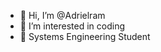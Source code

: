 - 👋 Hi, I’m @Adrielram
- 👀 I’m interested in coding
- 🌱 Systems Engineering Student

<!---
Adrielram/Adrielram is a ✨ special ✨ repository because its `README.md` (this file) appears on your GitHub profile.
You can click the Preview link to take a look at your changes.
--->
